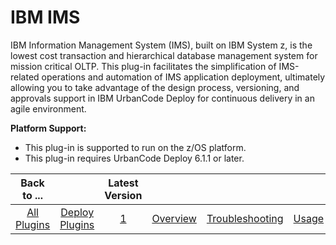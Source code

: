 
IBM IMS
=======


IBM Information Management System (IMS), built on IBM System z, is the lowest cost transaction and hierarchical database
 management system for mission critical OLTP. This plug-in facilitates the simplification of IMS-related operations and 
automation of IMS application deployment, ultimately allowing you to take advantage of the design process, versioning, 
and approvals support in IBM UrbanCode Deploy for continuous delivery in an agile environment.


**Platform Support:**



* This plug-in is supported to run on the z/OS platform.
* This plug-in requires UrbanCode Deploy 6.1.1 or later.




|Back to ...||Latest Version||||||
| :---: | :---: | :---: | :---: | :---: | :---: | :---: | :---: |
|[All Plugins](../../index.md)|[Deploy Plugins](../README.md)|[1](https://raw.githubusercontent.com/UrbanCode/IBM-UCD-PLUGINS/main/files/IMSz/IMS_Plugin_v1.zip)|[Overview](overview.md)|[Troubleshooting](troubleshooting.md)|[Usage](usage.md)|[Steps](steps.md)|[Downloads](downloads.md)|
